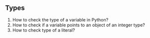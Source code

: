 ## Types

1. How to check the type of a variable in Python?
2. How to check if a variable points to an object of an integer type?
3. How to check type of a literal?

